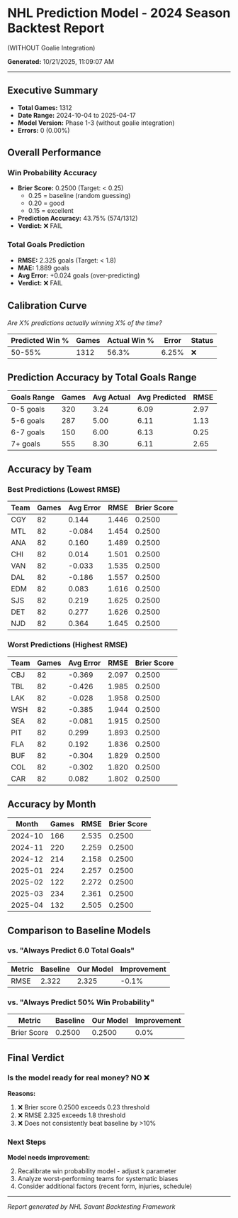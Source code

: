 # NHL Prediction Model - 2024 Season Backtest Report
(WITHOUT Goalie Integration)

**Generated:** 10/21/2025, 11:09:07 AM

---

## Executive Summary

- **Total Games:** 1312
- **Date Range:** 2024-10-04 to 2025-04-17
- **Model Version:** Phase 1-3 (without goalie integration)
- **Errors:** 0 (0.00%)

## Overall Performance

### Win Probability Accuracy

- **Brier Score:** 0.2500 (Target: < 0.25)
  - 0.25 = baseline (random guessing)
  - 0.20 = good
  - 0.15 = excellent
- **Prediction Accuracy:** 43.75% (574/1312)
- **Verdict:** ❌ FAIL

### Total Goals Prediction

- **RMSE:** 2.325 goals (Target: < 1.8)
- **MAE:** 1.889 goals
- **Avg Error:** +0.024 goals (over-predicting)
- **Verdict:** ❌ FAIL

## Calibration Curve

*Are X% predictions actually winning X% of the time?*

| Predicted Win % | Games | Actual Win % | Error | Status |
|----------------|-------|--------------|-------|--------|
| 50-55% | 1312 | 56.3% | 6.25% | ❌ |

## Prediction Accuracy by Total Goals Range

| Goals Range | Games | Avg Actual | Avg Predicted | RMSE |
|-------------|-------|------------|---------------|------|
| 0-5 goals | 320 | 3.24 | 6.09 | 2.97 |
| 5-6 goals | 287 | 5.00 | 6.11 | 1.13 |
| 6-7 goals | 150 | 6.00 | 6.13 | 0.25 |
| 7+ goals | 555 | 8.30 | 6.11 | 2.65 |

## Accuracy by Team

### Best Predictions (Lowest RMSE)

| Team | Games | Avg Error | RMSE | Brier Score |
|------|-------|-----------|------|-------------|
| CGY | 82 | 0.144 | 1.446 | 0.2500 |
| MTL | 82 | -0.084 | 1.454 | 0.2500 |
| ANA | 82 | 0.160 | 1.489 | 0.2500 |
| CHI | 82 | 0.014 | 1.501 | 0.2500 |
| VAN | 82 | -0.033 | 1.535 | 0.2500 |
| DAL | 82 | -0.186 | 1.557 | 0.2500 |
| EDM | 82 | 0.083 | 1.616 | 0.2500 |
| SJS | 82 | 0.219 | 1.625 | 0.2500 |
| DET | 82 | 0.277 | 1.626 | 0.2500 |
| NJD | 82 | 0.364 | 1.645 | 0.2500 |

### Worst Predictions (Highest RMSE)

| Team | Games | Avg Error | RMSE | Brier Score |
|------|-------|-----------|------|-------------|
| CBJ | 82 | -0.369 | 2.097 | 0.2500 |
| TBL | 82 | -0.426 | 1.985 | 0.2500 |
| LAK | 82 | -0.028 | 1.958 | 0.2500 |
| WSH | 82 | -0.385 | 1.944 | 0.2500 |
| SEA | 82 | -0.081 | 1.915 | 0.2500 |
| PIT | 82 | 0.299 | 1.893 | 0.2500 |
| FLA | 82 | 0.192 | 1.836 | 0.2500 |
| BUF | 82 | -0.304 | 1.829 | 0.2500 |
| COL | 82 | -0.302 | 1.820 | 0.2500 |
| CAR | 82 | 0.082 | 1.802 | 0.2500 |

## Accuracy by Month

| Month | Games | RMSE | Brier Score |
|-------|-------|------|-------------|
| 2024-10 | 166 | 2.535 | 0.2500 |
| 2024-11 | 220 | 2.259 | 0.2500 |
| 2024-12 | 214 | 2.158 | 0.2500 |
| 2025-01 | 224 | 2.257 | 0.2500 |
| 2025-02 | 122 | 2.272 | 0.2500 |
| 2025-03 | 234 | 2.361 | 0.2500 |
| 2025-04 | 132 | 2.505 | 0.2500 |

## Comparison to Baseline Models

### vs. "Always Predict 6.0 Total Goals"

| Metric | Baseline | Our Model | Improvement |
|--------|----------|-----------|-------------|
| RMSE | 2.322 | 2.325 | -0.1% |

### vs. "Always Predict 50% Win Probability"

| Metric | Baseline | Our Model | Improvement |
|--------|----------|-----------|-------------|
| Brier Score | 0.2500 | 0.2500 | 0.0% |

## Final Verdict

### Is the model ready for real money? **NO ❌**

**Reasons:**
1. ❌ Brier score 0.2500 exceeds 0.23 threshold
2. ❌ RMSE 2.325 exceeds 1.8 threshold
3. ❌ Does not consistently beat baseline by >10%

### Next Steps

**Model needs improvement:**

2. Recalibrate win probability model - adjust k parameter
3. Analyze worst-performing teams for systematic biases
4. Consider additional factors (recent form, injuries, schedule)

---

*Report generated by NHL Savant Backtesting Framework*
